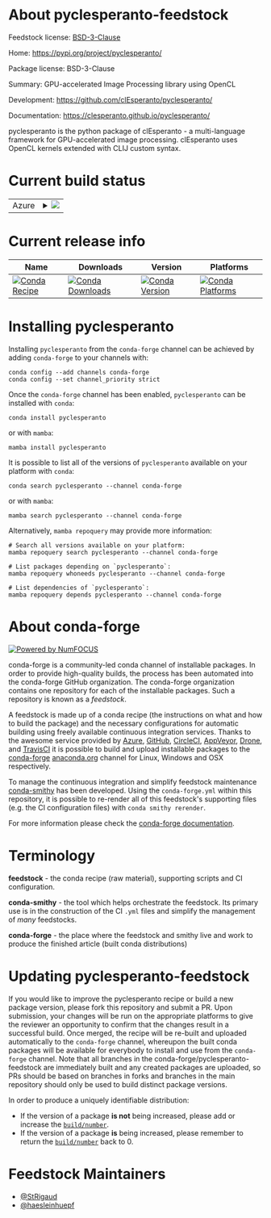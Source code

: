 About pyclesperanto-feedstock
=============================

Feedstock license: [BSD-3-Clause](https://github.com/conda-forge/pyclesperanto-feedstock/blob/main/LICENSE.txt)

Home: https://pypi.org/project/pyclesperanto/

Package license: BSD-3-Clause

Summary: GPU-accelerated Image Processing library using OpenCL

Development: https://github.com/clEsperanto/pyclesperanto/

Documentation: https://clesperanto.github.io/pyclesperanto/

pyclesperanto is the python package of clEsperanto - a multi-language framework for GPU-accelerated image processing.
clEsperanto uses OpenCL kernels extended with CLIJ custom syntax.


Current build status
====================


<table>
    
  <tr>
    <td>Azure</td>
    <td>
      <details>
        <summary>
          <a href="https://dev.azure.com/conda-forge/feedstock-builds/_build/latest?definitionId=20587&branchName=main">
            <img src="https://dev.azure.com/conda-forge/feedstock-builds/_apis/build/status/pyclesperanto-feedstock?branchName=main">
          </a>
        </summary>
        <table>
          <thead><tr><th>Variant</th><th>Status</th></tr></thead>
          <tbody><tr>
              <td>linux_64_python3.10.____cpython</td>
              <td>
                <a href="https://dev.azure.com/conda-forge/feedstock-builds/_build/latest?definitionId=20587&branchName=main">
                  <img src="https://dev.azure.com/conda-forge/feedstock-builds/_apis/build/status/pyclesperanto-feedstock?branchName=main&jobName=linux&configuration=linux%20linux_64_python3.10.____cpython" alt="variant">
                </a>
              </td>
            </tr><tr>
              <td>linux_64_python3.11.____cpython</td>
              <td>
                <a href="https://dev.azure.com/conda-forge/feedstock-builds/_build/latest?definitionId=20587&branchName=main">
                  <img src="https://dev.azure.com/conda-forge/feedstock-builds/_apis/build/status/pyclesperanto-feedstock?branchName=main&jobName=linux&configuration=linux%20linux_64_python3.11.____cpython" alt="variant">
                </a>
              </td>
            </tr><tr>
              <td>linux_64_python3.12.____cpython</td>
              <td>
                <a href="https://dev.azure.com/conda-forge/feedstock-builds/_build/latest?definitionId=20587&branchName=main">
                  <img src="https://dev.azure.com/conda-forge/feedstock-builds/_apis/build/status/pyclesperanto-feedstock?branchName=main&jobName=linux&configuration=linux%20linux_64_python3.12.____cpython" alt="variant">
                </a>
              </td>
            </tr><tr>
              <td>linux_64_python3.13.____cp313</td>
              <td>
                <a href="https://dev.azure.com/conda-forge/feedstock-builds/_build/latest?definitionId=20587&branchName=main">
                  <img src="https://dev.azure.com/conda-forge/feedstock-builds/_apis/build/status/pyclesperanto-feedstock?branchName=main&jobName=linux&configuration=linux%20linux_64_python3.13.____cp313" alt="variant">
                </a>
              </td>
            </tr><tr>
              <td>linux_64_python3.14.____cp314</td>
              <td>
                <a href="https://dev.azure.com/conda-forge/feedstock-builds/_build/latest?definitionId=20587&branchName=main">
                  <img src="https://dev.azure.com/conda-forge/feedstock-builds/_apis/build/status/pyclesperanto-feedstock?branchName=main&jobName=linux&configuration=linux%20linux_64_python3.14.____cp314" alt="variant">
                </a>
              </td>
            </tr><tr>
              <td>linux_aarch64_python3.10.____cpython</td>
              <td>
                <a href="https://dev.azure.com/conda-forge/feedstock-builds/_build/latest?definitionId=20587&branchName=main">
                  <img src="https://dev.azure.com/conda-forge/feedstock-builds/_apis/build/status/pyclesperanto-feedstock?branchName=main&jobName=linux&configuration=linux%20linux_aarch64_python3.10.____cpython" alt="variant">
                </a>
              </td>
            </tr><tr>
              <td>linux_aarch64_python3.11.____cpython</td>
              <td>
                <a href="https://dev.azure.com/conda-forge/feedstock-builds/_build/latest?definitionId=20587&branchName=main">
                  <img src="https://dev.azure.com/conda-forge/feedstock-builds/_apis/build/status/pyclesperanto-feedstock?branchName=main&jobName=linux&configuration=linux%20linux_aarch64_python3.11.____cpython" alt="variant">
                </a>
              </td>
            </tr><tr>
              <td>linux_aarch64_python3.12.____cpython</td>
              <td>
                <a href="https://dev.azure.com/conda-forge/feedstock-builds/_build/latest?definitionId=20587&branchName=main">
                  <img src="https://dev.azure.com/conda-forge/feedstock-builds/_apis/build/status/pyclesperanto-feedstock?branchName=main&jobName=linux&configuration=linux%20linux_aarch64_python3.12.____cpython" alt="variant">
                </a>
              </td>
            </tr><tr>
              <td>linux_aarch64_python3.13.____cp313</td>
              <td>
                <a href="https://dev.azure.com/conda-forge/feedstock-builds/_build/latest?definitionId=20587&branchName=main">
                  <img src="https://dev.azure.com/conda-forge/feedstock-builds/_apis/build/status/pyclesperanto-feedstock?branchName=main&jobName=linux&configuration=linux%20linux_aarch64_python3.13.____cp313" alt="variant">
                </a>
              </td>
            </tr><tr>
              <td>linux_aarch64_python3.14.____cp314</td>
              <td>
                <a href="https://dev.azure.com/conda-forge/feedstock-builds/_build/latest?definitionId=20587&branchName=main">
                  <img src="https://dev.azure.com/conda-forge/feedstock-builds/_apis/build/status/pyclesperanto-feedstock?branchName=main&jobName=linux&configuration=linux%20linux_aarch64_python3.14.____cp314" alt="variant">
                </a>
              </td>
            </tr><tr>
              <td>osx_64_python3.10.____cpython</td>
              <td>
                <a href="https://dev.azure.com/conda-forge/feedstock-builds/_build/latest?definitionId=20587&branchName=main">
                  <img src="https://dev.azure.com/conda-forge/feedstock-builds/_apis/build/status/pyclesperanto-feedstock?branchName=main&jobName=osx&configuration=osx%20osx_64_python3.10.____cpython" alt="variant">
                </a>
              </td>
            </tr><tr>
              <td>osx_64_python3.11.____cpython</td>
              <td>
                <a href="https://dev.azure.com/conda-forge/feedstock-builds/_build/latest?definitionId=20587&branchName=main">
                  <img src="https://dev.azure.com/conda-forge/feedstock-builds/_apis/build/status/pyclesperanto-feedstock?branchName=main&jobName=osx&configuration=osx%20osx_64_python3.11.____cpython" alt="variant">
                </a>
              </td>
            </tr><tr>
              <td>osx_64_python3.12.____cpython</td>
              <td>
                <a href="https://dev.azure.com/conda-forge/feedstock-builds/_build/latest?definitionId=20587&branchName=main">
                  <img src="https://dev.azure.com/conda-forge/feedstock-builds/_apis/build/status/pyclesperanto-feedstock?branchName=main&jobName=osx&configuration=osx%20osx_64_python3.12.____cpython" alt="variant">
                </a>
              </td>
            </tr><tr>
              <td>osx_64_python3.13.____cp313</td>
              <td>
                <a href="https://dev.azure.com/conda-forge/feedstock-builds/_build/latest?definitionId=20587&branchName=main">
                  <img src="https://dev.azure.com/conda-forge/feedstock-builds/_apis/build/status/pyclesperanto-feedstock?branchName=main&jobName=osx&configuration=osx%20osx_64_python3.13.____cp313" alt="variant">
                </a>
              </td>
            </tr><tr>
              <td>osx_64_python3.14.____cp314</td>
              <td>
                <a href="https://dev.azure.com/conda-forge/feedstock-builds/_build/latest?definitionId=20587&branchName=main">
                  <img src="https://dev.azure.com/conda-forge/feedstock-builds/_apis/build/status/pyclesperanto-feedstock?branchName=main&jobName=osx&configuration=osx%20osx_64_python3.14.____cp314" alt="variant">
                </a>
              </td>
            </tr><tr>
              <td>osx_arm64_python3.10.____cpython</td>
              <td>
                <a href="https://dev.azure.com/conda-forge/feedstock-builds/_build/latest?definitionId=20587&branchName=main">
                  <img src="https://dev.azure.com/conda-forge/feedstock-builds/_apis/build/status/pyclesperanto-feedstock?branchName=main&jobName=osx&configuration=osx%20osx_arm64_python3.10.____cpython" alt="variant">
                </a>
              </td>
            </tr><tr>
              <td>osx_arm64_python3.11.____cpython</td>
              <td>
                <a href="https://dev.azure.com/conda-forge/feedstock-builds/_build/latest?definitionId=20587&branchName=main">
                  <img src="https://dev.azure.com/conda-forge/feedstock-builds/_apis/build/status/pyclesperanto-feedstock?branchName=main&jobName=osx&configuration=osx%20osx_arm64_python3.11.____cpython" alt="variant">
                </a>
              </td>
            </tr><tr>
              <td>osx_arm64_python3.12.____cpython</td>
              <td>
                <a href="https://dev.azure.com/conda-forge/feedstock-builds/_build/latest?definitionId=20587&branchName=main">
                  <img src="https://dev.azure.com/conda-forge/feedstock-builds/_apis/build/status/pyclesperanto-feedstock?branchName=main&jobName=osx&configuration=osx%20osx_arm64_python3.12.____cpython" alt="variant">
                </a>
              </td>
            </tr><tr>
              <td>osx_arm64_python3.13.____cp313</td>
              <td>
                <a href="https://dev.azure.com/conda-forge/feedstock-builds/_build/latest?definitionId=20587&branchName=main">
                  <img src="https://dev.azure.com/conda-forge/feedstock-builds/_apis/build/status/pyclesperanto-feedstock?branchName=main&jobName=osx&configuration=osx%20osx_arm64_python3.13.____cp313" alt="variant">
                </a>
              </td>
            </tr><tr>
              <td>osx_arm64_python3.14.____cp314</td>
              <td>
                <a href="https://dev.azure.com/conda-forge/feedstock-builds/_build/latest?definitionId=20587&branchName=main">
                  <img src="https://dev.azure.com/conda-forge/feedstock-builds/_apis/build/status/pyclesperanto-feedstock?branchName=main&jobName=osx&configuration=osx%20osx_arm64_python3.14.____cp314" alt="variant">
                </a>
              </td>
            </tr><tr>
              <td>win_64_python3.10.____cpython</td>
              <td>
                <a href="https://dev.azure.com/conda-forge/feedstock-builds/_build/latest?definitionId=20587&branchName=main">
                  <img src="https://dev.azure.com/conda-forge/feedstock-builds/_apis/build/status/pyclesperanto-feedstock?branchName=main&jobName=win&configuration=win%20win_64_python3.10.____cpython" alt="variant">
                </a>
              </td>
            </tr><tr>
              <td>win_64_python3.11.____cpython</td>
              <td>
                <a href="https://dev.azure.com/conda-forge/feedstock-builds/_build/latest?definitionId=20587&branchName=main">
                  <img src="https://dev.azure.com/conda-forge/feedstock-builds/_apis/build/status/pyclesperanto-feedstock?branchName=main&jobName=win&configuration=win%20win_64_python3.11.____cpython" alt="variant">
                </a>
              </td>
            </tr><tr>
              <td>win_64_python3.12.____cpython</td>
              <td>
                <a href="https://dev.azure.com/conda-forge/feedstock-builds/_build/latest?definitionId=20587&branchName=main">
                  <img src="https://dev.azure.com/conda-forge/feedstock-builds/_apis/build/status/pyclesperanto-feedstock?branchName=main&jobName=win&configuration=win%20win_64_python3.12.____cpython" alt="variant">
                </a>
              </td>
            </tr><tr>
              <td>win_64_python3.13.____cp313</td>
              <td>
                <a href="https://dev.azure.com/conda-forge/feedstock-builds/_build/latest?definitionId=20587&branchName=main">
                  <img src="https://dev.azure.com/conda-forge/feedstock-builds/_apis/build/status/pyclesperanto-feedstock?branchName=main&jobName=win&configuration=win%20win_64_python3.13.____cp313" alt="variant">
                </a>
              </td>
            </tr><tr>
              <td>win_64_python3.14.____cp314</td>
              <td>
                <a href="https://dev.azure.com/conda-forge/feedstock-builds/_build/latest?definitionId=20587&branchName=main">
                  <img src="https://dev.azure.com/conda-forge/feedstock-builds/_apis/build/status/pyclesperanto-feedstock?branchName=main&jobName=win&configuration=win%20win_64_python3.14.____cp314" alt="variant">
                </a>
              </td>
            </tr>
          </tbody>
        </table>
      </details>
    </td>
  </tr>
</table>

Current release info
====================

| Name | Downloads | Version | Platforms |
| --- | --- | --- | --- |
| [![Conda Recipe](https://img.shields.io/badge/recipe-pyclesperanto-green.svg)](https://anaconda.org/conda-forge/pyclesperanto) | [![Conda Downloads](https://img.shields.io/conda/dn/conda-forge/pyclesperanto.svg)](https://anaconda.org/conda-forge/pyclesperanto) | [![Conda Version](https://img.shields.io/conda/vn/conda-forge/pyclesperanto.svg)](https://anaconda.org/conda-forge/pyclesperanto) | [![Conda Platforms](https://img.shields.io/conda/pn/conda-forge/pyclesperanto.svg)](https://anaconda.org/conda-forge/pyclesperanto) |

Installing pyclesperanto
========================

Installing `pyclesperanto` from the `conda-forge` channel can be achieved by adding `conda-forge` to your channels with:

```
conda config --add channels conda-forge
conda config --set channel_priority strict
```

Once the `conda-forge` channel has been enabled, `pyclesperanto` can be installed with `conda`:

```
conda install pyclesperanto
```

or with `mamba`:

```
mamba install pyclesperanto
```

It is possible to list all of the versions of `pyclesperanto` available on your platform with `conda`:

```
conda search pyclesperanto --channel conda-forge
```

or with `mamba`:

```
mamba search pyclesperanto --channel conda-forge
```

Alternatively, `mamba repoquery` may provide more information:

```
# Search all versions available on your platform:
mamba repoquery search pyclesperanto --channel conda-forge

# List packages depending on `pyclesperanto`:
mamba repoquery whoneeds pyclesperanto --channel conda-forge

# List dependencies of `pyclesperanto`:
mamba repoquery depends pyclesperanto --channel conda-forge
```


About conda-forge
=================

[![Powered by
NumFOCUS](https://img.shields.io/badge/powered%20by-NumFOCUS-orange.svg?style=flat&colorA=E1523D&colorB=007D8A)](https://numfocus.org)

conda-forge is a community-led conda channel of installable packages.
In order to provide high-quality builds, the process has been automated into the
conda-forge GitHub organization. The conda-forge organization contains one repository
for each of the installable packages. Such a repository is known as a *feedstock*.

A feedstock is made up of a conda recipe (the instructions on what and how to build
the package) and the necessary configurations for automatic building using freely
available continuous integration services. Thanks to the awesome service provided by
[Azure](https://azure.microsoft.com/en-us/services/devops/), [GitHub](https://github.com/),
[CircleCI](https://circleci.com/), [AppVeyor](https://www.appveyor.com/),
[Drone](https://cloud.drone.io/welcome), and [TravisCI](https://travis-ci.com/)
it is possible to build and upload installable packages to the
[conda-forge](https://anaconda.org/conda-forge) [anaconda.org](https://anaconda.org/)
channel for Linux, Windows and OSX respectively.

To manage the continuous integration and simplify feedstock maintenance
[conda-smithy](https://github.com/conda-forge/conda-smithy) has been developed.
Using the ``conda-forge.yml`` within this repository, it is possible to re-render all of
this feedstock's supporting files (e.g. the CI configuration files) with ``conda smithy rerender``.

For more information please check the [conda-forge documentation](https://conda-forge.org/docs/).

Terminology
===========

**feedstock** - the conda recipe (raw material), supporting scripts and CI configuration.

**conda-smithy** - the tool which helps orchestrate the feedstock.
                   Its primary use is in the construction of the CI ``.yml`` files
                   and simplify the management of *many* feedstocks.

**conda-forge** - the place where the feedstock and smithy live and work to
                  produce the finished article (built conda distributions)


Updating pyclesperanto-feedstock
================================

If you would like to improve the pyclesperanto recipe or build a new
package version, please fork this repository and submit a PR. Upon submission,
your changes will be run on the appropriate platforms to give the reviewer an
opportunity to confirm that the changes result in a successful build. Once
merged, the recipe will be re-built and uploaded automatically to the
`conda-forge` channel, whereupon the built conda packages will be available for
everybody to install and use from the `conda-forge` channel.
Note that all branches in the conda-forge/pyclesperanto-feedstock are
immediately built and any created packages are uploaded, so PRs should be based
on branches in forks and branches in the main repository should only be used to
build distinct package versions.

In order to produce a uniquely identifiable distribution:
 * If the version of a package **is not** being increased, please add or increase
   the [``build/number``](https://docs.conda.io/projects/conda-build/en/latest/resources/define-metadata.html#build-number-and-string).
 * If the version of a package **is** being increased, please remember to return
   the [``build/number``](https://docs.conda.io/projects/conda-build/en/latest/resources/define-metadata.html#build-number-and-string)
   back to 0.

Feedstock Maintainers
=====================

* [@StRigaud](https://github.com/StRigaud/)
* [@haesleinhuepf](https://github.com/haesleinhuepf/)

